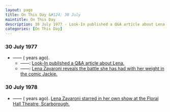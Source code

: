 ```yaml
---
layout: page
title: On This Day &#124; 30 July
maintitle: On This Day
description: 30 July 1977 - Look-In published a Q&A article about Lena also on the same day Lena Zavaroni reveals the battle she has had with her weight in the comic Jackie. 30 July 1978 - Lena Zavaroni starred in her own show at the Floral Hall Theatre, Scarborough.
categories: [On This Day]
---
```


### 30 July 1977
* —— (<span id="age1"></span> years ago).
     * ——: [Look-In published a Q&A article about Lena.](/magazines/look-in/1977/07/30/look-in.html)
     * ——: [Lena Zavaroni reveals the battle she has had with her weight in the comic Jackie.](/magazines/jackie/1977/07/30/jackie.html)

### 30 July 1978
* —— (<span id="age2"></span> years ago). [Lena Zavaroni starred in her own show at the Floral Hall Theatre, Scarborough.](/theatre/the%20lena%20zavaroni%20show/1978/07/30/the-lena-zavaroni-show.html)

<!-- Script for calculating number of years ago -->
<script>
var dob = '19770730';
var year = Number(dob.substr(0, 4));
var month = Number(dob.substr(4, 2)) - 1;
var day = Number(dob.substr(6, 2));
var today = new Date();
var age1 = today.getFullYear() - year;
if (today.getMonth() < month || (today.getMonth() == month && today.getDate() < day)) {
age1--;
}
document.getElementById("age1").innerHTML=age1;

var dob = '19780730';
var year = Number(dob.substr(0, 4));
var month = Number(dob.substr(4, 2)) - 1;
var day = Number(dob.substr(6, 2));
var today = new Date();
var age2 = today.getFullYear() - year;
if (today.getMonth() < month || (today.getMonth() == month && today.getDate() < day)) {
age2--;
}
document.getElementById("age2").innerHTML=age2;
</script>


